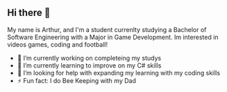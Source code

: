 ## Hi there 👋

My name is Arthur, and I'm a student currenlty studying a Bachelor of Software Engineering with a Major in Game Development. Im interested in videos games, coding and football!

- 🔭 I’m currently working on completeing my studys
- 🌱 I’m currently learning to improve on my C# skills
- 🤔 I’m looking for help with expanding my learning with my coding skills
- ⚡ Fun fact: I do Bee Keeping with my Dad
<!--
**Guntar04/guntar04** is a ✨ _special_ ✨ repository because its `README.md` (this file) appears on your GitHub profile.

Here are some ideas to get you started:

- 🔭 I’m currently working on ...
- 🌱 I’m currently learning ...
- 👯 I’m looking to collaborate on ...
- 🤔 I’m looking for help with ...
- 💬 Ask me about ...
- 📫 How to reach me: ...
- ⚡ Fun fact: ...
-->
